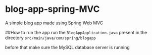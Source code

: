 # blog-app-spring-MVC
A simple blog app made using Spring Web MVC


##How to run the app
run the ``BlogAppApplication.java`` present in the directory ``src/main/java/com/spring/blogapp``

before that make sure the MySQL database server is running
